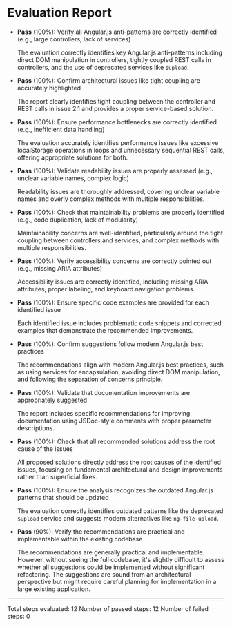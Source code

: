 # Evaluation Report

- **Pass** (100%): Verify all Angular.js anti-patterns are correctly identified (e.g., large controllers, lack of services)
  
  The evaluation correctly identifies key Angular.js anti-patterns including direct DOM manipulation in controllers, tightly coupled REST calls in controllers, and the use of deprecated services like `$upload`.

- **Pass** (100%): Confirm architectural issues like tight coupling are accurately highlighted
  
  The report clearly identifies tight coupling between the controller and REST calls in issue 2.1 and provides a proper service-based solution.

- **Pass** (100%): Ensure performance bottlenecks are correctly identified (e.g., inefficient data handling)
  
  The evaluation accurately identifies performance issues like excessive localStorage operations in loops and unnecessary sequential REST calls, offering appropriate solutions for both.

- **Pass** (100%): Validate readability issues are properly assessed (e.g., unclear variable names, complex logic)
  
  Readability issues are thoroughly addressed, covering unclear variable names and overly complex methods with multiple responsibilities.

- **Pass** (100%): Check that maintainability problems are properly identified (e.g., code duplication, lack of modularity)
  
  Maintainability concerns are well-identified, particularly around the tight coupling between controllers and services, and complex methods with multiple responsibilities.

- **Pass** (100%): Verify accessibility concerns are correctly pointed out (e.g., missing ARIA attributes)
  
  Accessibility issues are correctly identified, including missing ARIA attributes, proper labeling, and keyboard navigation problems.

- **Pass** (100%): Ensure specific code examples are provided for each identified issue
  
  Each identified issue includes problematic code snippets and corrected examples that demonstrate the recommended improvements.

- **Pass** (100%): Confirm suggestions follow modern Angular.js best practices
  
  The recommendations align with modern Angular.js best practices, such as using services for encapsulation, avoiding direct DOM manipulation, and following the separation of concerns principle.

- **Pass** (100%): Validate that documentation improvements are appropriately suggested
  
  The report includes specific recommendations for improving documentation using JSDoc-style comments with proper parameter descriptions.

- **Pass** (100%): Check that all recommended solutions address the root cause of the issues
  
  All proposed solutions directly address the root causes of the identified issues, focusing on fundamental architectural and design improvements rather than superficial fixes.

- **Pass** (100%): Ensure the analysis recognizes the outdated Angular.js patterns that should be updated
  
  The evaluation correctly identifies outdated patterns like the deprecated `$upload` service and suggests modern alternatives like `ng-file-upload`.

- **Pass** (90%): Verify the recommendations are practical and implementable within the existing codebase
  
  The recommendations are generally practical and implementable. However, without seeing the full codebase, it's slightly difficult to assess whether all suggestions could be implemented without significant refactoring. The suggestions are sound from an architectural perspective but might require careful planning for implementation in a large existing application.

---

Total steps evaluated: 12
Number of passed steps: 12
Number of failed steps: 0